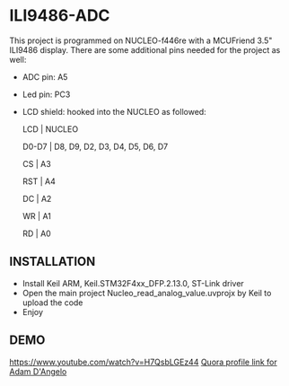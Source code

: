 # ILI9486-ADC

This project is programmed on NUCLEO-f446re with a MCUFriend 3.5" ILI9486 display. There are some additional pins needed for the project as well:

- ADC pin: A5
- Led pin: PC3
- LCD shield: hooked into the NUCLEO as followed:

    LCD       |     NUCLEO
    
    D0-D7     |     D8, D9, D2, D3, D4, D5, D6, D7 
    
    CS        |     A3
    
    RST       |     A4 
    
    DC        |     A2
    
    WR        |     A1 
    
    RD        |     A0
    
## INSTALLATION    
- Install Keil ARM, Keil.STM32F4xx_DFP.2.13.0, ST-Link driver
- Open the main project Nucleo_read_analog_value.uvprojx by Keil to upload the code
- Enjoy

## DEMO
https://www.youtube.com/watch?v=H7QsbLGEz44
[Quora profile link for Adam D'Angelo](http://www.quora.com/Adam-DAngelo)

